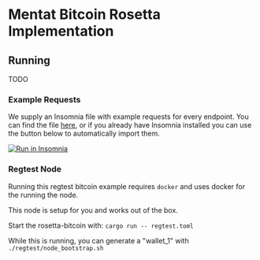 # Mentat Bitcoin Rosetta Implementation

## Running

TODO

### Example Requests

We supply an Insomnia file with example requests for every endpoint. You can find the file [here](tools/Insomnia_example_payloads.json), or if you already have Insomnia installed you can use the button below to automatically import them.

<!-- the url being linked here is insomnia://app/import?uri=https://github.com/monadicus/rosetta-bitcoin/blob/main/tools/Insomnia_example_payloads.json. i was forced to use a link shortener because github refuses to directly link non-web uri's for "security reasons". https://github.com/github/markup/issues/933 -->
[![Run in Insomnia](https://insomnia.rest/images/run.svg)](https://tinyurl.com/sync-btc)

### Regtest Node

Running this regtest bitcoin example requires `docker` and uses docker for the running the node.

This node is setup for you and works out of the box.

Start the rosetta-bitcoin with: `cargo run -- regtest.toml`

While this is running, you can generate a "wallet_1" with `./regtest/node_bootstrap.sh`
